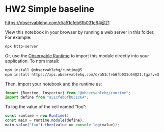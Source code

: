 # HW2 Simple baseline

https://observablehq.com/d/a51cfeb6fb031c64@21

View this notebook in your browser by running a web server in this folder. For
example:

~~~sh
npx http-server
~~~

Or, use the [Observable Runtime](https://github.com/observablehq/runtime) to
import this module directly into your application. To npm install:

~~~sh
npm install @observablehq/runtime@5
npm install https://api.observablehq.com/d/a51cfeb6fb031c64@21.tgz?v=3
~~~

Then, import your notebook and the runtime as:

~~~js
import {Runtime, Inspector} from "@observablehq/runtime";
import define from "a51cfeb6fb031c64";
~~~

To log the value of the cell named “foo”:

~~~js
const runtime = new Runtime();
const main = runtime.module(define);
main.value("foo").then(value => console.log(value));
~~~
